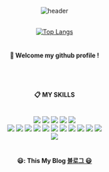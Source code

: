 


<div align="center"> 

![header](https://capsule-render.vercel.app/api?type=soft&color=auto&height=150&section=header&text=Daeho%20LEE%20GitHub&fontSize=50)
  <br/>
  <br/>
 
 [![Top Langs](https://github-readme-stats.vercel.app/api/top-langs/?username=TaehoLEEKR&layout=compact)](https://github.com/TaehoLEEKR/github-readme-stats)
<br/>
  <br/>
####  🥇 Welcome my github profile !

  
 <br/>
 <br/>
  
####  :clipboard: MY SKILLS
  
 <br/>
  
<img src="https://img.shields.io/badge/JAVA-007396?style=for-the-badge&logo=Java&logoColor=white">
<img src="https://img.shields.io/badge/JavaScript-F7DF1E?style=for-the-badge&logo=JavaScript&logoColor=white">
<img src="https://img.shields.io/badge/Spring-6DB33F?style=for-the-badge&logo=Spring&logoColor=white">
<img src="https://img.shields.io/badge/HTML5-E34F26?style=for-the-badge&logo=HTML5&logoColor=white">
<img src="https://img.shields.io/badge/CSS3-1572B6?style=for-the-badge&logo=CSS3&logoColor=white"> <br>
<img src="https://img.shields.io/badge/MySQL-4479A1?style=for-the-badge&logo=MySQL&logoColor=white">
<img src="https://img.shields.io/badge/Oracle-F80000?style=for-the-badge&logo=Oracle&logoColor=white"> 
<img src="https://img.shields.io/badge/aws-232F3E?style=for-the-badge&logo=Amazon aws&logoColor=white">
<img src="https://img.shields.io/badge/Eclipse-2C2255?style=for-the-badge&logo=Eclipse%20IDE&logoColor=white">
<img src="https://img.shields.io/badge/github-181717?style=for-the-badge&logo=github&logoColor=white">
<img src="https://img.shields.io/badge/VSCode-007ACC?style=for-the-badge&logo=VisualStudioCode&logoColor=white">
<img src="https://img.shields.io/badge/Intellij-007ACC?style=for-the-badge&logo=Intellij&logoColor=white">
<img src="https://img.shields.io/badge/Python-007396?style=for-the-badge&logo=Python&logoColor=white">
<img src="https://img.shields.io/badge/MsSQL-4479A1?style=for-the-badge&logo=MSSQL&logoColor=white">
<img src="https://img.shields.io/badge/Django-6DB33F?style=for-the-badge&logo=Django&logoColor=white">
<img src="https://img.shields.io/badge/.NET-6DB33F?style=for-the-badge&logo=.NET&logoColor=white">
 <br>
<img src="https://img.shields.io/badge/WPF-6DB33F?style=for-the-badge&logo=WPF&logoColor=white">
  
 
   <br/>
   <br/>


  #### 😃: This My Blog [블로그 😃](https://ldh7728.tistory.com/)
